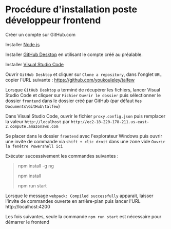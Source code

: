 # Procédure d'installation poste développeur frontend

Créer un compte sur GitHub.com

Installer [Node.js](https://nodejs.org/download/release/v6.12.0/node-v6.12.0-x64.msi)

Installer [GitHub Desktop](https://central.github.com/deployments/desktop/desktop/latest/win32) en utilisant le compte créé au préalable.

Installer [Visual Studio Code](https://code.visualstudio.com/docs/?dv=win)

Ouvrir `GitHub Desktop` et cliquer sur `Clone a repository`, dans l'onglet `URL` copier l'URL suivante : https://github.com/youkouleley/talfew

Lorsque `GitHub Desktop` a terminé de récupérer les fichiers, lancer Visual Studio Code et cliquer sur `Fichier` `Ouvrir le dossier` puis sélectionner le dossier  `frontend` dans le dossier créé par GitHub (par défaut `Mes Documents\GitHub\talfew`)

Dans Visual Studio Code, ouvrir le fichier `proxy.config.json` puis remplacer la valeur `http://localhost` par `http://ec2-18-220-178-211.us-east-2.compute.amazonaws.com`

Se placer dans le dossier `frontend` avec l'explorateur Windows puis ouvrir une invite de commande via `shift + clic droit` dans une zone vide `Ouvrir la fenêtre Powershell ici`

Exécuter successivement les commandes suivantes :
> npm install -g ng
> 
> npm install
> 
> npm run start

Lorsque le message `webpack: Compiled successfully` apparait, laisser l'invite de commandes ouverte en arrière-plan puis lancer l'URL http://localhost:4200

Les fois suivantes, seule la commande `npm run start` est nécessaire pour démarrer le frontend
